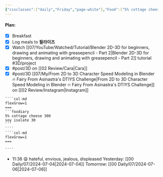 ```yaml
---
{"cssclasses":["daily","Friday","page-white"],"Food":["5% cottage cheese","soy protein","B&P"],"diet":false,"cals":true,"calories":469,"protein":48,"fat":15,"carbs":9,"weight":36.6,"date":"2024-07-05","share":true,"dg-publish":true,"permalink":"/00-daily/07/2024-07-05/","contentClasses":"daily Friday page-white","dgPassFrontmatter":true,"noteIcon":"","created":"2025-01-21T01:20:16.131+10:00","updated":"2025-01-21T15:25:25.960+10:00"}
---
```


#### Plan:
- [x] Breakfast
- [x] Log meals to **필라이즈**
- [x] Watch [[07/YouTube/Watched/Tutorial/Blender 2D-3D for beginners, drawing and animating with greasepencil - Part 2\|Blender 2D-3D for beginners, drawing and animating with greasepencil - Part 2]] tutorial #3D/project
- [x] #post/3D on [[02 Review/Cara\|Cara]]
- [x] #post/3D [[07/My/From 2D to 3D Character Speed Modeling in Blender 🔥 Fairy From Asinastra's DTIYS Challenge\|From 2D to 3D Character Speed Modeling in Blender 🔥 Fairy From Asinastra's DTIYS Challenge]] on [[02 Review/Instagram\|Instagram]]
`````col
````col-md
flexGrow=1
===
```foodiary 
5% cottage cheese 300
soy isolate 30
```
````
````col-md
flexGrow=1
===

````
`````
- 11:38 😩  hateful, envious, jealous, displeased
Yesterday: [[00 Daily/07/2024-07-04\|2024-07-04]]
Tomorrow: [[00 Daily/07/2024-07-06\|2024-07-06]]